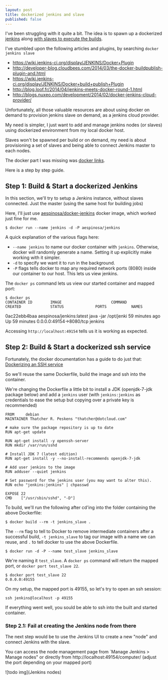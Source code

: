```yaml
---
layout: post
title: dockerized jenkins and slave
published: false
---
```


I've been struggling with it quite a bit. The idea is to spawn up a
dockerized [jenkins](http://jenkins-ci.org/) along [with slaves to
execute the
builds](https://wiki.jenkins-ci.org/display/JENKINS/Distributed+builds).

I've stumbled upon the following articles and plugins, by searching `docker jenkins
slave`

- https://wiki.jenkins-ci.org/display/JENKINS/Docker+Plugin
- http://developer-blog.cloudbees.com/2014/03/the-docker-buildpublish-plugin-and.html
- https://wiki.jenkins-ci.org/display/JENKINS/Docker+build+publish+Plugin
- http://blog.loof.fr/2014/04/jenkins-meets-docker-round-1.html
- http://blogs.nuxeo.com/development/2014/02/docker-jenkins-cloud-provider/

Unfortunately, all those valuable resources are about using docker on
demand to provision jenkins slave on demand, as a jenkins cloud
provider.

My need is simpler, I just want to add and manage jenkins nodes (or
slaves) using dockerized environment from my local docker host.

Slaves won't be spawned per build or on demand, my need is about
provisioning a set of slaves and being able to connect Jenkins master to
each nodes.

The docker part I was missing was [docker links](https://docs.docker.com/userguide/dockerlinks/).

Here is a step by step guide.

## Step 1: Build & Start a dockerized Jenkins

In this section, we'll try to setup a Jenkins instance, without slaves
connected. Just the master (using the same host for building jobs)

Here, I'll just use
[aespinosa/docker-jenkins](https://github.com/aespinosa/docker-jenkins)
docker image, which worked just fine for me.

    $ docker run --name jenkins -d -P aespinosa/jenkins

A quick explanation of the various flags here:

- `--name jenkins` to name our docker container with `jenkins`.
  Otherwise, docker will randomly generate a name. Setting it up
  explicitly make working with it simpler.
- `-d` to specify we want it to run in the background.
- `-P` flags tells docker to map any required network ports (8080) inside our
  container to our host. This lets us view jenkins.

The `docker ps` command lets us view our started container and mapped
port:

    $ docker ps
    CONTAINER ID        IMAGE                      COMMAND                CREATED             STATUS              PORTS           NAMES
0ac22ebb4baa        aespinosa/jenkins:latest   java -jar /opt/jenki   59 minutes ago      Up 59 minutes       0.0.0.0:49154->8080/tcp   jenkins

Accessing `http://localhost:49154` tells us it is working as expected.

## Step 2: Build & Start a dockerized ssh service

Fortunately, the docker documentation has a guide to do just that: [Dockerizing an SSH service](https://docs.docker.com/examples/running_ssh_service/)

So we'll reuse the same Dockerfile, build the image and ssh into the
container.

We're changing the Dockerfile a little bit to install a JDK
(openjdk-7-jdk package below) and add a `jenkins` user (with
`jenkins:jenkins` as credentials to ease the setup but copying over a
private key is recommended)


    FROM     debian
    MAINTAINER Thatcher R. Peskens "thatcher@dotcloud.com"

    # make sure the package repository is up to date
    RUN apt-get update

    RUN apt-get install -y openssh-server
    RUN mkdir /var/run/sshd

    # Install JDK 7 (latest edition)
    RUN apt-get install -y --no-install-recommends openjdk-7-jdk

    # Add user jenkins to the image
    RUN adduser --quiet jenkins

    # Set password for the jenkins user (you may want to alter this).
    RUN echo "jenkins:jenkins" | chpasswd

    EXPOSE 22
    CMD    ["/usr/sbin/sshd", "-D"]

To build, we'll run the following after cd'ing into the folder
containing the above Dockerfile:

    $ docker build --rm -t jenkins_slave .

The `--rm` flag to tell to Docker to remove intermediate containers
after a successful build, `-t jenkins_slave` to tag our image with a
name we can reuse, and `.` to tell docker to use the above Dockerfile.

    $ docker run -d -P --name test_slave jenkins_slave

We're naming it `test_slave`. A `docker ps` command will return the
mapped port, or `docker port test_slave 22`.

    $ docker port test_slave 22
    0.0.0.0:49155

On my setup, the mapped port is 49155, so let's try to open an ssh
session:

    ssh jenkins@localhost -p 49155

If everything went well, you sould be able to ssh into the built and
started container.

### Step 2.1: Fail at creating the Jenkins node from there

The next step would be to use the Jenkins UI to create a new "node" and
connect Jenkins with the slave.

You can access the node management page from `Manage Jenkins > Manage
nodes" or directly from http://localhost:49154/computer/ (adjust the
port depending on your mapped port)

![todo img](Jenkins nodes)
